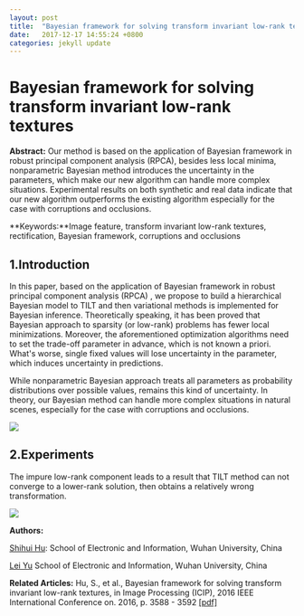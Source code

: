 ```yaml
---
layout: post
title:  "Bayesian framework for solving transform invariant low-rank textures"
date:   2017-12-17 14:55:24 +0800
categories: jekyll update
---
```

**Bayesian framework for solving transform invariant low-rank textures**
===
**Abstract:**
Our method is based on the application of Bayesian framework in robust principal component analysis (RPCA), besides less local minima, nonparametric Bayesian method introduces the uncertainty in the parameters, which make our new algorithm can handle more complex situations. Experimental results on both synthetic and real data indicate that our new algorithm outperforms the existing algorithm especially for the case with corruptions and occlusions.

**Keywords:**Image feature, transform invariant low-rank textures, rectification, Bayesian framework, corruptions and occlusions

## 1.Introduction ##
In this paper, based on the application of Bayesian framework in robust principal component analysis (RPCA) , we propose to build a hierarchical Bayesian model to TILT and then variational methods is implemented for Bayesian inference. Theoretically speaking, it has been proved that Bayesian approach to sparsity (or low-rank) problems has fewer local minimizations. Moreover, the aforementioned optimization algorithms need to set the trade-off parameter in advance, which is not known a priori. What's worse, single fixed values will lose uncertainty in the parameter, which induces uncertainty in predictions.

While nonparametric Bayesian approach treats all parameters as probability distributions over possible values, remains this kind of uncertainty. In theory, our Bayesian method can handle more complex situations in natural scenes, especially for the case with corruptions and occlusions.

![](https://i.imgur.com/rZAJ41o.png)


## 2.Experiments ##
 The impure low-rank component leads to a result that TILT method can not converge to a lower-rank solution, then obtains a relatively wrong transformation.

![](https://i.imgur.com/7W2hoYC.png)

**Authors:**

[Shihui Hu](http://ieeexplore.ieee.org/search/searchresult.jsp?searchWithin=%22Authors%22:.QT.Shihui%20Hu.QT.&newsearch=true):
School of Electronic and Information, Wuhan University, China

[Lei Yu](http://ieeexplore.ieee.org/search/searchresult.jsp?searchWithin=%22Authors%22:.QT.Lei%20Yu.QT.&newsearch=true)
School of Electronic and Information, Wuhan University, China



**Related Articles:**
Hu, S., et al., Bayesian framework for solving transform invariant low-rank textures, in Image Processing (ICIP), 2016 IEEE International Conference on. 2016, p. 3588 - 3592 [[pdf]](http://ieeexplore.ieee.org/stamp/stamp.jsp?arnumber=7533028&tag=1)


